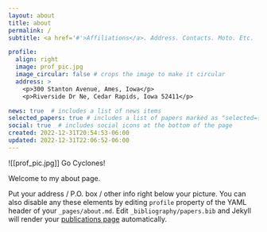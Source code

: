 ```yaml
---
layout: about
title: about
permalink: /
subtitle: <a href='#'>Affiliations</a>. Address. Contacts. Moto. Etc.

profile:
  align: right
  image: prof_pic.jpg
  image_circular: false # crops the image to make it circular
  address: >
    <p>300 Stanton Avenue, Ames, Iowa</p>
    <p>Riverside Dr Ne, Cedar Rapids, Iowa 52411</p>

news: true  # includes a list of news items
selected_papers: true # includes a list of papers marked as "selected={true}"
social: true  # includes social icons at the bottom of the page
created: 2022-12-31T20:54:53-06:00
updated: 2022-12-31T22:06:52-06:00
---
```

![[prof_pic.jpg]]
Go Cyclones!

Welcome to my about page.

Put your address / P.O. box / other info right below your picture. You can also disable any these elements by editing `profile` property of the YAML header of your `_pages/about.md`. Edit `_bibliography/papers.bib` and Jekyll will render your [publications page](/al-folio/publications/) automatically.